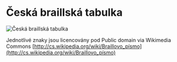 Česká braillská tabulka
==========

![Česká braillská tabulka](https://raw.github.com/pdostal/ceska-braillska-tabulka/master/tabulka.svg)

Jednotlivé znaky jsou licencovány pod Public domain via Wikimedia Commons
[http://cs.wikipedia.org/wiki/Braillovo_písmo](http://cs.wikipedia.org/wiki/Braillovo_písmo)

